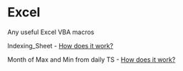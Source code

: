 # Excel
Any useful Excel VBA macros

Indexing_Sheet - [How does it work?](https://docs.google.com/viewer?a=v&pid=sites&srcid=ZGVmYXVsdGRvbWFpbnxzdWxvZGh1bmdlbHxneDo0N2VmN2U3Y2MyNjFhNDIz)


Month of Max and Min from daily TS - [How does it work?](https://docs.google.com/viewer?a=v&pid=sites&srcid=ZGVmYXVsdGRvbWFpbnxzdWxvZGh1bmdlbHxneDo1MWViMzFjYmE3OTM2OWVj)
